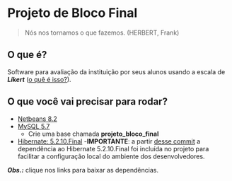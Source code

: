 # Projeto de Bloco Final

> Nós nos tornamos o que fazemos. (HERBERT, Frank)
 
## O que é?

Software para avaliação da instituição por seus alunos usando a escala de ***Likert*** ([o quê é isso?](https://pt.wikipedia.org/wiki/Escala_Likert)).

## O que você vai precisar para rodar?

 - [Netbeans 8.2](https://netbeans.org/downloads/)
 - [MySQL 5.7](https://dev.mysql.com/downloads/mysql/)
	 - Crie uma base chamada **projeto_bloco_final**
 - [Hibernate: 5.2.10.Final](http://hibernate.org/orm/releases/5.2/)
	 -**IMPORTANTE**: a partir [desse commit](https://github.com/abelopes/ProjetoBlocoFinal/commit/9ecf548caccf6d10caa754daf32bc9cb57974296) a dependência ao Hibernate 5.2.10.Final foi incluída no projeto para facilitar a configuração local do ambiente dos desenvolvedores.

***Obs.:*** clique nos links para baixar as dependências.